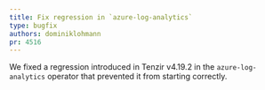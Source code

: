 ```yaml
---
title: Fix regression in `azure-log-analytics`
type: bugfix
authors: dominiklohmann
pr: 4516
---
```


We fixed a regression introduced in Tenzir v4.19.2 in the `azure-log-analytics`
operator that prevented it from starting correctly.
